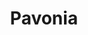 ---
title: "Pavonia"
images:
  - /images/PXL_20220426_221542812.jpg
tags:
- all
- flora
weight: 9
---